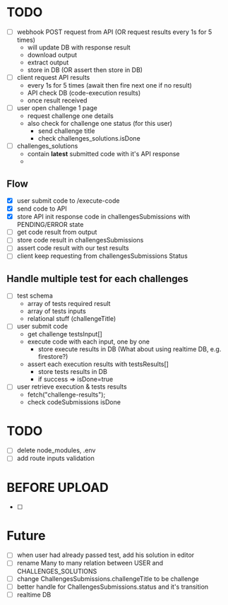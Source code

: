 # TODO

- [ ] webhook POST request from API (OR request results every 1s for 5 times)
  - will update DB with response result
  - download output
  - extract output
  - store in DB (OR assert then store in DB)
- [ ] client request API results
  - every 1s for 5 times (await then fire next one if no result)
  - API check DB (code-execution results)
  - once result received
- [ ] user open challenge 1 page
  - request challenge one details
  - also check for challenge one status (for this user)
    - send challenge title
    - check challenges_solutions.isDone
- [ ] challenges_solutions
  - contain **latest** submitted code with it's API response
  -

## Flow

- [x] user submit code to /execute-code
- [x] send code to API
- [x] store API init response code in challengesSubmissions with PENDING/ERROR state
- [ ] get code result from output
- [ ] store code result in challengesSubmissions
- [ ] assert code result with our test results
- [ ] client keep requesting from challengesSubmissions Status

## Handle multiple test for each challenges

- [ ] test schema
  - array of tests required result
  - array of tests inputs
  - relational stuff (challengeTitle)
- [ ] user submit code
  - get challenge testsInput[]
  - execute code with each input, one by one
    - store execute results in DB (What about using realtime DB, e.g. firestore?)
  - assert each execution results with testsResults[]
    - store tests results in DB
    - if success => isDone=true
- [ ] user retrieve execution & tests results
  - fetch("challenge-results");
  - check codeSubmissions isDone

# TODO

- [ ] delete node_modules, .env
- [ ] add route inputs validation

# BEFORE UPLOAD

- [ ]

# Future

- [ ] when user had already passed test, add his solution in editor
- [ ] rename Many to many relation between USER and CHALLENGES_SOLUTIONS
- [ ] change ChallengesSubmissions.challengeTitle to be challenge
- [ ] better handle for ChallengesSubmissions.status and it's transition
- [ ] realtime DB
